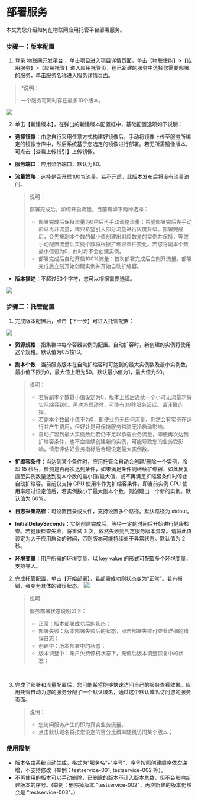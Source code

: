 # 部署服务

本文为您介绍如何在物联网应用托管平台部署服务。



### 步骤一：版本配置

1. 登录 [物联网开发平台](https://console.cloud.tencent.com/iotexplorer) ，单击项目进入项目详情页面，单击【物联使能】>【应用服务】>【应用托管】进入应用托管页，在已新建的服务中选择您需要部署的服务，单击服务名称进入服务详情页面。

  > ?说明：
  >
  > 一个服务可同时存在最多10个版本。

![](https://main.qcloudimg.com/raw/66ee697e5f732f918f234505707480f5.png)

2. 单击【新建版本】，在弹出的新建版本配置框中，基础配置选项如下说明：


- **选择镜像**：由您自行采用任意方式构建好镜像后，手动将镜像上传至服务所绑定的镜像仓库中，然后系统基于您选定的镜像进行部署。若无所需镜像版本，可点击【查看上传指引】上传镜像。

- **服务端口**：应用监听端口，默认为80。

- **流量策略**：选择是否开启100%流量。若不开启，此版本发布后将没有流量访问。

  > 说明：
  >
  > 部署完成后，如何开启流量。目前有如下两种选择：
  >
  > - 部署完成后保持流量为0稍后再手动调整流量：希望部署完后先手动验证再开流量，或只希望引入部分流量进行灰度升级。部署完成后，会先按副本个数的最小值创建出对应数量的实例并保持，等您手动配置流量后实例个数将根据扩缩容条件变化。若您将副本个数最小值设为0，此时将不会创建实例。
  > - 部署完成后自动开启100%流量：首次部署完成后立刻开流量。部署完成后立刻开始创建实例并开始自动扩缩容。

- **版本描述**：不超过50个字符，您可以根据需要选填。

 ![](https://main.qcloudimg.com/raw/13afd606533be5f1d61331f0b6036ae7.png)


### 步骤二：托管配置 

1. 完成版本配置后，点击【下一步】可进入托管配置：

  ![](https://main.qcloudimg.com/raw/a7a6f539ff6510775927089c9fd47105.png)

 - **资源规格**：指集群中每个容器实例的配置。自动扩容时，新创建的实例将使用这个规格。默认值为0.5核1G。

 - **副本个数**：当前服务版本在自动扩缩容时可达到的最大实例数及最小实例数。最小值下限为0，最大值上限为50。默认最小值为1，最大值为50。

   > 说明：
   >
   > - 若将副本个数最小值设定为0，版本上线后连续一个小时无流量才将实际缩容到0。再次冷启动时，可能有30秒服务延迟。请谨慎选择。
   > - 若副本个数最小值不为0，即便业务无任何流量，仍然会有实例在运行并产生费用，但好处是可保持服务常驻无冷启动影响。
   > - 自动扩容到最大实例数后若仍不足以承载业务流量，即便再次达到扩缩容条件，也不会继续创建新的实例，可能导致您的业务受影响，请您评估好业务指标后合理设定最大实例数。

 - **扩缩容条件**：当达到某个条件时，应用托管会自动会创建/删除一个实例，冷却 15 秒后，检测是否再次达到条件，如果满足条件则继续扩缩容，如此反复直至实例数量达到副本个数的最小值/最大值，或不再满足扩缩容条件时停止自动扩缩容。目前仅支持 CPU 使用率作为扩缩容条件，即当前实例 CPU 使用率超过设定值后，若实例数小于最大副本个数，则创建出一个新的实例。默认值为 60%。

 - **日志采集路径**：可设置目录或文件，支持设置多个路径。默认路径为 stdout。

 - **InitialDelaySeconds**：实例创建完成后，等待一定的时间后开始进行健康检查。若健康检查失败，将重试 3 次，依然失败则判定服务版本异常。请将此值设定为大于应用启动的时间，否则版本可能持续处于异常状态。默认值为 2 秒。

 - **环境变量**：用户所需的环境变量，以 key value 的形式可配置多个环境变量，支持导入。


 2. 完成托管配置，单击【开始部署】，若部署成功则状态变为“正常”。若有报错，会变为具体的错误状态。
    ![](https://main.qcloudimg.com/raw/94782c0b9ee47b80b928c5e31f39abfc.png)

    >说明：
    >
    >服务部署状态说明如下：
    >
    >- 正常：版本部署成功后的状态；
    >- 部署失败：版本部署失败后的状态，点击部署失败可查看详细的错误日志；
    >- 创建中：版本部署中的状态；
    >- 版本调整中：账户欠费停机状态下，充值后版本调整恢复中的状态；

​    

3. 完成了部署和流量配置后，您可能希望能够快速访问自己的服务查看效果。应用托管自动为您的服务分配了一个默认域名，通过这个默认域名访问您的服务页面。

   > 说明：
   >
   > - 您访问服务产生的即为真实业务流量。
   > - 点击默认域名将按您设定的百分比概率随机访问某个版本；



### 使用限制

- 版本名由系统自动生成，格式为“服务名”+“序号”，序号按照创建顺序依次递增，不支持修改（举例：testservice-001, testservice-002 等）。
- 不再使用的版本可以手动删除，已删除的版本不计入版本总数，但不会影响新建版本的序号。(举例：删除掉版本 "testservice-002"，再次新建的版本仍然会是 "testservice-003"。）